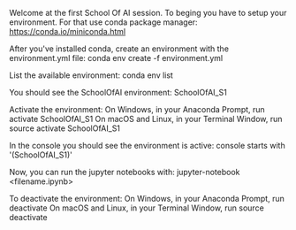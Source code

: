 Welcome at the first School Of AI session.
To beging you have to setup your environment.
For that use conda package manager:
https://conda.io/miniconda.html

After you've installed conda, create an environment with the environment.yml file:
conda env create -f environment.yml

List the available environment:
conda env list

You should see the SchoolOfAI environment:
SchoolOfAI_S1

Activate the environment:
On Windows, in your Anaconda Prompt, run 
activate SchoolOfAI_S1
On macOS and Linux, in your Terminal Window, run 
source activate SchoolOfAI_S1

In the console you should see the environment is active:
console starts with '(SchoolOfAI_S1)'

Now, you can run the jupyter notebooks with:
jupyter-notebook <filename.ipynb>

To deactivate the environment:
On Windows, in your Anaconda Prompt, run 
deactivate
On macOS and Linux, in your Terminal Window, run 
source deactivate
